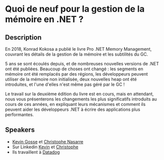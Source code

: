# Quoi de neuf pour la gestion de la mémoire en .NET ?

## Description

En 2018, Konrad Kokosa a publié le livre Pro .NET Memory Management, couvrant les détails de la gestion de la mémoire et les subtilités du GC.



5 ans se sont écoulés depuis, et de nombreuses nouvelles versions de .NET ont été publiées. Beaucoup de choses ont changé : les segments en mémoire ont été remplacés par des régions, les développeurs peuvent utiliser de la mémoire non initialisée, deux nouvelles heap ont été introduites, et l'une d'elles n'est même pas géré par le GC !



Le travail sur la deuxième édition du livre est en cours, mais en attendant, nous vous présenterons les changements les plus significatifs introduits au cours de ces années, en expliquant leurs mécanismes et comment ils peuvent aider les développeurs .NET à écrire des applications plus performantes.








## Speakers

- [Kevin Gosse](https://x.com/KooKiz) et [Christophe Nasarre](https://x.com/chnasarre)
- Sur Linkedin [Kevin](https://www.linkedin.com/in/kevingosse/) et [Christophe](https://www.linkedin.com/in/christophe-nasarre-11517a/)
- Ils travaillent à [Datadog](https://www.datadoghq.com/)
